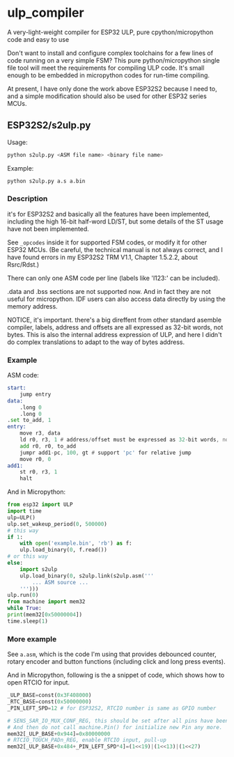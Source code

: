 # ulp_compiler
A very-light-weight compiler for ESP32 ULP, pure cpython/micropython code and easy to use

Don't want to install and configure complex toolchains for a few lines of code running on a very simple FSM? This pure python/micropython single file tool will meet the requirements for compiling ULP code. It's small enough to be embedded in micropython codes for run-time compiling.

At present, I have only done the work above ESP32S2 because I need to, and a simple modification should also be used for other ESP32 series MCUs.

## ESP32S2/s2ulp.py

Usage:

```sh
python s2ulp.py <ASM file name> <binary file name>
```	
Example:

```sh
python s2ulp.py a.s a.bin
```

### Description

it's for ESP32S2 and basically all the features have been implemented, including the high 16-bit half-word LD/ST, but some details of the ST usage have not been implemented.

See `_opcodes` inside it for supported FSM codes, or modify it for other ESP32 MCUs. (Be careful, the technical manual is not always correct, and I have found errors in my ESP32S2 TRM V1.1, Chapter 1.5.2.2, about Rsrc/Rdst.)

There can only one ASM code per line (labels like 'l123:' can be included).

.data and .bss sections are not supported now. And in fact they are not useful for micropython. IDF users can also access data directly by using the memory address.

NOTICE, it's important. there's a big direffent from other standard asemble compiler, labels, address and offsets are all expressed as 32-bit words, not bytes. This is also the internal address expression of ULP, and here I didn't do complex translations to adapt to the way of bytes address.

### Example

ASM code:

```asm
start:
    jump entry
data:
    .long 0
    .long 0
.set to_add, 1
entry:
    move r3, data
    ld r0, r3, 1 # address/offset must be expressed as 32-bit words, not bytes
    add r0, r0, to_add
    jumpr add1-pc, 100, gt # support 'pc' for relative jump
    move r0, 0
add1:
    st r0, r3, 1
    halt
```

And in Micropython:

```python
from esp32 import ULP
import time
ulp=ULP()
ulp.set_wakeup_period(0, 500000)
# this way
if 1:
	with open('example.bin', 'rb') as f:
	ulp.load_binary(0, f.read())
# or this way
else:
	import s2ulp
	ulp.load_binary(0, s2ulp.link(s2ulp.asm('''
		... ASM source ... 
	''')))
ulp.run(0)
from machine import mem32
while True:
print(mem32[0x50000004])
time.sleep(1)
```

### More example

See `a.asm`, which is the code I'm using that provides debounced counter, rotary encoder and button functions (including click and long press events).

And in Micropython, following is the a snippet of code, which shows how to open RTCIO for input.

```python
_ULP_BASE=const(0x3F408000)
_RTC_BASE=const(0x50000000)
_PIN_LEFT_SPD=12 # for ESP32S2, RTCIO number is same as GPIO number

# SENS_SAR_IO_MUX_CONF_REG, this should be set after all pins have been initialized. 
# And then do not call machine.Pin() for initialize new Pin any more.
mem32[_ULP_BASE+0x944]=0x80000000 
# RTCIO_TOUCH_PADn_REG, enable RTCIO input, pull-up
mem32[_ULP_BASE+0x484+_PIN_LEFT_SPD*4]=(1<<19)|(1<<13)|(1<<27)
```
